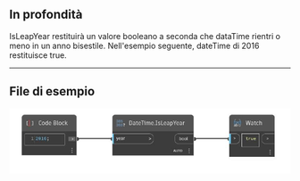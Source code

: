 ## In profondità
IsLeapYear restituirà un valore booleano a seconda che dataTime rientri o meno in un anno bisestile. Nell'esempio seguente, dateTime di 2016 restituisce true.
___
## File di esempio

![IsLeapYear](./DSCore.DateTime.IsLeapYear_img.jpg)

